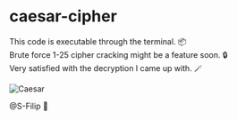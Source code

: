 # caesar-cipher

This code is executable through the terminal. 📦\
Brute force 1-25 cipher cracking might be a feature soon. 🔒\
Very satisfied with the decryption I came up with. 🪄

![Caesar](https://github.com/S-Filip/caesar-cipher/assets/100999946/5cd00b47-f557-4267-af79-ee3bb380f305)

@S-Filip 👋

